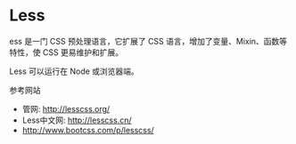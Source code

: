 # Less
ess 是一门 CSS 预处理语言，它扩展了 CSS 语言，增加了变量、Mixin、函数等特性，使 CSS 更易维护和扩展。

Less 可以运行在 Node 或浏览器端。

参考网站
- 管网: http://lesscss.org/
- Less中文网: http://lesscss.cn/
- http://www.bootcss.com/p/lesscss/